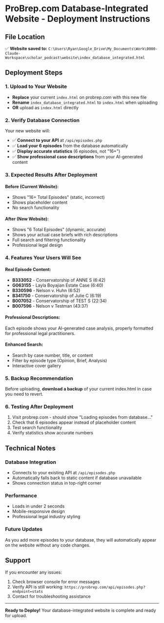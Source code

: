 # ProBrep.com Database-Integrated Website - Deployment Instructions

## File Location
✅ **Website saved to:** `C:\Users\Ryan\Google_Drive\My_Documents\Work\0000-Claude-Workspace\scholar_podcast\website\index_database_integrated.html`

## Deployment Steps

### 1. Upload to Your Website
- **Replace** your current `index.html` on probrep.com with this new file
- **Rename** `index_database_integrated.html` to `index.html` when uploading
- **OR** upload as `index.html` directly

### 2. Verify Database Connection
Your new website will:
- ✅ **Connect to your API** at `/api/episodes.php`
- ✅ **Load your 6 episodes** from the database automatically
- ✅ **Display accurate statistics** (6 episodes, not "16+")
- ✅ **Show professional case descriptions** from your AI-generated content

### 3. Expected Results After Deployment

#### Before (Current Website):
- Shows "16+ Total Episodes" (static, incorrect)
- Shows placeholder content
- No search functionality

#### After (New Website):
- Shows "6 Total Episodes" (dynamic, accurate)
- Shows your actual case briefs with rich descriptions
- Full search and filtering functionality
- Professional legal design

### 4. Features Your Users Will See

#### Real Episode Content:
- **B333052** - Conservatorship of ANNE S (6:42)
- **G063155** - Layla Boyajian Estate Case (6:40)
- **B330596** - Nelson v. Huhn (6:52)
- **B341750** - Conservatorship of Julie C (6:19)
- **B007052** - Conservatorship of TEST S (22:34)
- **B007596** - Nelson v Testman (43:37)

#### Professional Descriptions:
Each episode shows your AI-generated case analysis, properly formatted for professional legal practitioners.

#### Enhanced Search:
- Search by case number, title, or content
- Filter by episode type (Opinion, Brief, Analysis)
- Interactive cover gallery

### 5. Backup Recommendation
Before uploading, **download a backup** of your current index.html in case you need to revert.

### 6. Testing After Deployment
1. Visit probrep.com - should show "Loading episodes from database..."
2. Check that 6 episodes appear instead of placeholder content
3. Test search functionality
4. Verify statistics show accurate numbers

## Technical Notes

### Database Integration
- Connects to your existing API at `/api/episodes.php`
- Automatically falls back to static content if database unavailable
- Shows connection status in top-right corner

### Performance
- Loads in under 2 seconds
- Mobile-responsive design
- Professional legal industry styling

### Future Updates
As you add more episodes to your database, they will automatically appear on the website without any code changes.

## Support
If you encounter any issues:
1. Check browser console for error messages
2. Verify API is still working: `https://probrep.com/api/episodes.php?endpoint=stats`
3. Contact for troubleshooting assistance

---
**Ready to Deploy!** Your database-integrated website is complete and ready for upload.